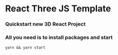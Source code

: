 # React Three JS Template

### Quickstart new 3D React Project
### All you need is to install packages and start

```
yarn && yarn start
```
